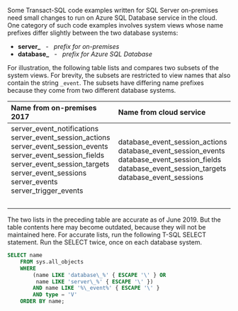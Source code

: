
<!--
### Code examples for Azure cloud differ slightly from on-premises
  Or.....
### Code examples can differ for Azure SQL Database
-->

Some Transact-SQL code examples written for SQL Server on-premises need small changes to run on Azure SQL Database service in the cloud. One category of such code examples involves system views whose name prefixes differ slightly between the two database systems:

- **server\_** &nbsp; - &nbsp; _prefix for on-premises_
- **database\_** &nbsp; - &nbsp; _prefix for Azure SQL Database_

For illustration, the following table lists and compares two subsets of the system views. For brevity, the subsets are restricted to view names that also contain the string `_event`. The subsets have differing name prefixes because they come from two different database systems.

| Name from on-premises 2017 | Name from cloud service |
| :------------------------- | :---------------------- |
| server_event_notifications<br />server_event_session_actions<br />server_event_session_events<br />server_event_session_fields<br />server_event_session_targets<br />server_event_sessions<br />server_events<br />server_trigger_events | database_event_session_actions<br />database_event_session_events<br />database_event_session_fields<br />database_event_session_targets<br />database_event_sessions |
| &nbsp; | &nbsp; |

The two lists in the preceding table are accurate as of June 2019. But the table contents here may become outdated, because they will not be maintained here. For accurate lists, run the following T-SQL SELECT statement. Run the SELECT twice, once on each database system.

```sql
SELECT name
    FROM sys.all_objects
    WHERE
        (name LIKE 'database\_%' { ESCAPE '\' } OR
         name LIKE 'server\_%' { ESCAPE '\' })
        AND name LIKE '%\_event%' { ESCAPE '\' }
	    AND type = 'V'
    ORDER BY name;
```

<!--
The creation of this docs/includes/ file was prompted by Issue 2211 (https://github.com/MicrosoftDocs/sql-docs/issues/2211).
Initial PR was PR 10427 (https://github.com/MicrosoftDocs/sql-docs-pr/pull/10427).
The complaint was that a specific T-SQL code block failed on Azure SQL Database.

GeneMi  ,  2019/05/28
-->
